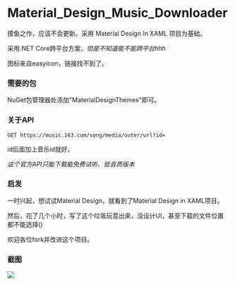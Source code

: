 # Material_Design_Music_Downloader

摸鱼之作，应该不会更新。采用 Material Design In XAML 项目为基础。

采用.NET Core跨平台方案，*但是不知道能不能跨平台hhh*

图标来自easyicon，链接找不到了。

### 需要的包

NuGet包管理器处添加"MaterialDesignThemes"即可。

###  关于API

```
GET https://music.163.com/song/media/outer/url?id=
```

id后面加上音乐id就好。

*这个官方API只能下载能免费试听、低音质版本*

### 启发

一时兴起，想试试Material Design，就看到了Material Design in XAML项目。

然后，花了几个小时，写了这个垃圾玩意出来，没设计UI，甚至下载的文件位置都不能选择()

欢迎各位fork并改进这个项目。

### 截图

![](https://s1.ax1x.com/2020/07/22/UbYjxJ.png)
